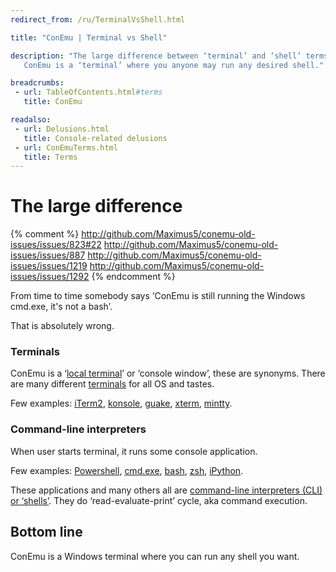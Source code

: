```yaml
---
redirect_from: /ru/TerminalVsShell.html

title: "ConEmu | Terminal vs Shell"

description: "The large difference between ‘terminal’ and ‘shell’ terms.
   ConEmu is a ‘terminal’ where you anyone may run any desired shell."

breadcrumbs:
 - url: TableOfContents.html#terms
   title: ConEmu

readalso:
 - url: Delusions.html
   title: Console-related delusions
 - url: ConEmuTerms.html
   title: Terms
---
```


# The large difference

{% comment %}
http://github.com/Maximus5/conemu-old-issues/issues/823#22
http://github.com/Maximus5/conemu-old-issues/issues/887
http://github.com/Maximus5/conemu-old-issues/issues/1219
http://github.com/Maximus5/conemu-old-issues/issues/1292
{% endcomment %}

From time to time somebody says ‘ConEmu is still running the Windows cmd.exe, it's not a bash’.

That is absolutely wrong.


### Terminals

ConEmu is a ‘[local terminal](http://en.wikipedia.org/wiki/Terminal_emulator)’ or ‘console window’, these are synonyms.
There are many different [terminals](http://en.wikipedia.org/wiki/List_of_terminal_emulators) for all OS and tastes.

Few examples: [iTerm2](http://en.wikipedia.org/wiki/ITerm2), [konsole](http://en.wikipedia.org/wiki/Konsole),
[guake](http://en.wikipedia.org/wiki/Guake), [xterm](http://en.wikipedia.org/wiki/Xterm),
[mintty](http://en.wikipedia.org/wiki/Mintty).


### Command-line interpreters

When user starts terminal, it runs some console application.

Few examples: [Powershell](http://en.wikipedia.org/wiki/Windows_PowerShell), [cmd.exe](http://en.wikipedia.org/wiki/Cmd.exe),
[bash](http://en.wikipedia.org/wiki/Bash_(Unix_shell)), [zsh](http://en.wikipedia.org/wiki/Z_shell),
[iPython](http://en.wikipedia.org/wiki/IPython).

These applications and many others all are
[command-line interpreters (CLI) or ‘shells’](http://en.wikipedia.org/wiki/List_of_command-line_interpreters).
They do ‘read-evaluate-print’ cycle, aka command execution.


## Bottom line
ConEmu is a Windows terminal where you can run any shell you want.
